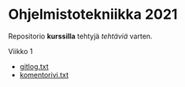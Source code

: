 # Ohjelmistotekniikka 2021 

Repositorio **kurssilla** tehtyjä *tehtäviä* varten. 

Viikko 1
- [gitlog.txt](./laskarit/viikko1/gitlog.txt)
- [komentorivi.txt](./laskarit/viikko1/komentorivi.txt)

